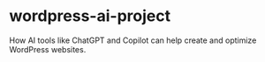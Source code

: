 # wordpress-ai-project
How AI tools like ChatGPT and Copilot can help create and optimize WordPress websites.
